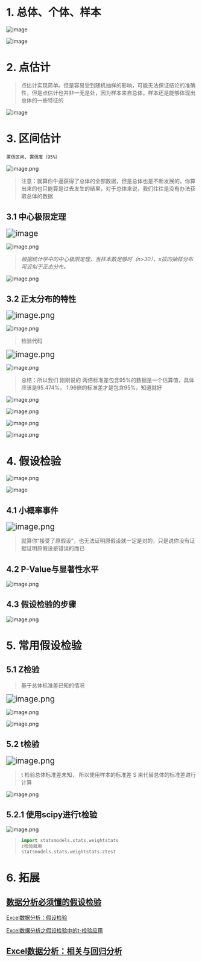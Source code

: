 # 1. 总体、个体、样本

![image](https://user-images.githubusercontent.com/26622879/66572659-f2f74a00-eba3-11e9-9d54-a03e4f1ef5e6.png)

![image](https://user-images.githubusercontent.com/26622879/66572761-1de19e00-eba4-11e9-8f9e-0d27c299bd03.png)

# 2. 点估计

> 点估计实现简单。但是容易受到随机抽样的影响，可能无法保证结论的准确性，但是点估计也并非一无是处，因为样本来自总体，样本还是能够体现出总体的一些特征的

![image](https://user-images.githubusercontent.com/26622879/66575781-2092c200-eba9-11e9-9c83-471247a68292.png)



# 3. 区间估计

``置信区间``、``置信度（95%）``

![image.png](https://cdn.nlark.com/yuque/0/2019/png/288250/1570716761878-50ead694-b4c2-4f30-83eb-00689e3ef097.png)

> 注意：就算你牛逼获得了总体的全部数据，但是总体也是不断发展的，你算出来的也只能算是过去发生的结果，对于总体来说，我们往往是没有办法获取总体的数据

## 3.1 中心极限定理



<img src="https://user-images.githubusercontent.com/26622879/66572549-c04d5180-eba3-11e9-932a-09094bc32bb0.png" alt="image" style="zoom:150%;" />

![image.png](https://cdn.nlark.com/yuque/0/2019/png/288250/1570720032877-415910ba-7cf8-41f1-91de-dfc84e91c2f4.png)

> *根据统计学中的中心极限定理，当样本数足够时（n>30），x拔的抽样分布可近似于正态分布。*

![image.png](https://cdn.nlark.com/yuque/0/2019/png/288250/1570717218601-b30c91b4-44ac-433a-8474-1623c2c94da8.png)

## 3.2 正太分布的特性

<img src="https://cdn.nlark.com/yuque/0/2019/png/288250/1570717341010-aef71494-03f2-42c8-984e-489045f9d127.png" alt="image.png" style="zoom:150%;" />

![image.png](F:\Administrator\Documents\假设性检验.assets\1570717423287-1a1dae46-f15a-4e3a-8dde-9572a3bab26a.png)

> 检验代码

<img src="https://cdn.nlark.com/yuque/0/2019/png/288250/1570719425607-3924fa61-f751-42c5-8f72-bec04bfd40d7.png" alt="image.png" style="zoom:150%;" />

![image.png](https://cdn.nlark.com/yuque/0/2019/png/288250/1570719620978-23691940-ce6b-4824-a5c5-8c269b7e0828.png)

> 总结：所以我们 刚刚说的 两倍标准差包含95%的数据是一个估算值，具体应该是95.474%， 1.96倍的标准差才是包含95%，知道就好

![image.png](https://cdn.nlark.com/yuque/0/2019/png/288250/1570720988828-591fd22d-0199-4f57-b5ee-e93860b1de49.png)

![image.png](https://cdn.nlark.com/yuque/0/2019/png/288250/1570721762236-a7d77ceb-fc85-4b4a-b813-a35f3197bf8e.png)

![image.png](https://cdn.nlark.com/yuque/0/2019/png/288250/1570721981112-344b4c55-1c84-478f-b895-5369b3f6441b.png)

![image.png](https://cdn.nlark.com/yuque/0/2019/png/288250/1570722485039-fa9872bc-baa5-4a4b-84c3-d50c6361fef2.png)





# 4. 假设检验

![image.png](https://cdn.nlark.com/yuque/0/2019/png/288250/1570756213243-1c9bfca5-ae56-4669-9bba-9f484fd928d4.png)

![image](https://user-images.githubusercontent.com/26622879/66653453-acb8ee00-ec6a-11e9-9ea7-541ff6ccfb5c.png)

## 4.1 小概率事件

<img src="https://cdn.nlark.com/yuque/0/2019/png/288250/1570799293677-bf0d6d91-023f-4245-b8db-3d043220bdb4.png" alt="image.png" style="zoom:150%;" />

> 就算你“接受了原假设”，也无法证明原假设就一定是对的，只是说你没有证据证明原假设是错误的而已

## 4.2 P-Value与显著性水平

![image.png](https://cdn.nlark.com/yuque/0/2019/png/288250/1570799600407-f4bfeb12-2d00-438f-ad18-03d105703e0a.png)

## 4.3 假设检验的步骤

![image.png](https://cdn.nlark.com/yuque/0/2019/png/288250/1570799983841-953f0bcb-de33-4632-94c6-3592e23694ff.png)

# 5. 常用假设检验

## 5.1 Z检验

> 基于总体标准差已知的情况

<img src="https://cdn.nlark.com/yuque/0/2019/png/288250/1570802072068-7432ec80-b9ed-4a4f-ad22-81688ce04b3f.png" alt="image.png" style="zoom:150%;" />

![image.png](https://cdn.nlark.com/yuque/0/2019/png/288250/1570802826555-4d989f38-bbea-4789-b2cf-a0ccfc1971ee.png)

![image.png](https://cdn.nlark.com/yuque/0/2019/png/288250/1570802979320-14d95167-e7da-44e7-af83-c0e1ddb5402a.png)

## 5.2 t检验

<img src="https://cdn.nlark.com/yuque/0/2019/png/288250/1570803911759-a0efe48d-a0a4-47ff-8a29-78246f00a97a.png" alt="image.png" style="zoom:150%;" />

> t 检验总体标准差未知， 所以使用样本的标准差 S 来代替总体的标准差进行计算

![image.png](https://cdn.nlark.com/yuque/0/2019/png/288250/1570806014194-69acbf59-97e7-429b-b4b4-4cf3ac2bebf6.png)

## 5.2.1 使用scipy进行t检验

![image.png](https://cdn.nlark.com/yuque/0/2019/png/288250/1570806239569-e8440ba5-21d9-4caf-9ca3-9f7c5969cca7.png)

> ```python
> import statsmodels.stats.weightstats
> z检验就用 
> statsmodels.stats.weightstats.ztest
> ```



# 6. 拓展

## [数据分析必须懂的假设检验](https://mp.weixin.qq.com/s?__biz=MjM5NjEyMDI2MQ==&mid=2455947167&idx=1&sn=0731f30dcdf1ef21b7e2252299408adf&chksm=b1787435860ffd23c6196b9bd767d43759e8db0bb9964fd18e12111762bfbf840fd72d1c8864&scene=21)

[Excel数据分析：假设检验](https://cloud.tencent.com/developer/article/1035772)

[Excel数据分析之假设检验中的t-检验应用](https://ask.hellobi.com/blog/airy/7625)

## [Excel数据分析：相关与回归分析]( https://cloud.tencent.com/developer/article/1035766 )

